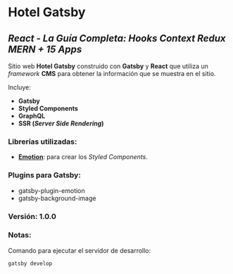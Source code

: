 # Hotel Gatsby

## *React - La Guía Completa: Hooks Context Redux MERN + 15 Apps*

Sitio web **Hotel Gatsby** construido con **Gatsby** y **React** que utiliza un _framework_ **CMS** para obtener la información que se muestra en el sitio.

Incluye:
+ **Gatsby**
+ **Styled Components**
+ **GraphQL**
+ **SSR (_Server Side Rendering_)**

### Librerías utilizadas:
- [**Emotion**](https://emotion.sh/docs/introduction): para crear los _Styled Components_.

### Plugins para Gatsby:
+ gatsby-plugin-emotion
+ gatsby-background-image

### Versión: 1.0.0

### Notas:
Comando para ejecutar el servidor de desarrollo:
```
gatsby develop
```
